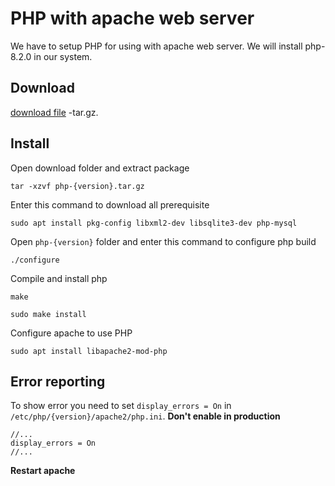 # PHP with apache web server
We have to setup PHP for using with apache web server. We will install php-8.2.0 in our system.

## Download
[download file](https://www.php.net/downloads.php) -tar.gz. 

## Install
Open download folder and extract package
```
tar -xzvf php-{version}.tar.gz
```

Enter this command to download all prerequisite
```
sudo apt install pkg-config libxml2-dev libsqlite3-dev php-mysql
```

Open `php-{version}` folder and enter this command to configure php build
```
./configure
```

Compile and install php
```
make
```
```
sudo make install
```

Configure apache to use PHP
```
sudo apt install libapache2-mod-php
```

## Error reporting
To show error you need to set `display_errors = On` in `/etc/php/{version}/apache2/php.ini`. **Don't enable in production**
```
//...
display_errors = On
//...
```

**Restart apache**
